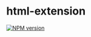 # html-extension

[![NPM version](https://img.shields.io/npm/v/@diplodoc/viewer.svg?style=flat)](https://www.npmjs.org/package/@diplodoc/viewer)

